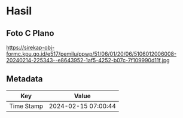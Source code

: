 # Hasil

## Foto C Plano

https://sirekap-obj-formc.kpu.go.id/e517/pemilu/ppwp/51/06/01/20/06/5106012006008-20240214-225343--e8643952-1af5-4252-b07c-7f109990d11f.jpg


## Metadata

| Key        | Value               |
| ---------- | ------------------- |
| Time Stamp | 2024-02-15 07:00:44 |



